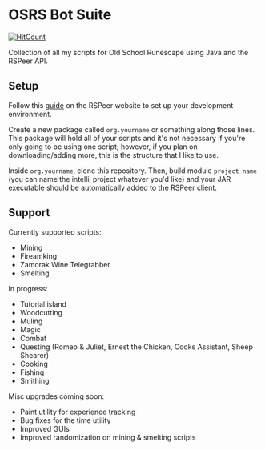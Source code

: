 # OSRS Bot Suite

[![HitCount](http://hits.dwyl.com/DavidSadowsky/Autominer.svg)](http://hits.dwyl.com/DavidSadowsky/RSBot-Suite)

Collection of all my scripts for Old School Runescape using Java and the RSPeer API.

## Setup

Follow this [guide](https://docs.rspeer.org/docs/setting-up-dev-environment) on the RSPeer website to set up your development environment.

Create a new package called `org.yourname` or something along those lines. This package will hold all of your scripts and it's not necessary if you're only going to be using one script; however, if you plan on downloading/adding more, this is the structure that I like to use.

Inside `org.yourname`, clone this repository. Then, build module `project name` (you can name the intellij project whatever you'd like) and your JAR executable should be automatically added to the RSPeer client.

## Support

Currently supported scripts:

- Mining
- Fireamking
- Zamorak Wine Telegrabber
- Smelting

In progress:

- Tutorial island
- Woodcutting
- Muling
- Magic
- Combat
- Questing (Romeo & Juliet, Ernest the Chicken, Cooks Assistant, Sheep Shearer)
- Cooking
- Fishing
- Smithing

Misc upgrades coming soon:

- Paint utility for experience tracking
- Bug fixes for the time utility
- Improved GUIs
- Improved randomization on mining & smelting scripts
